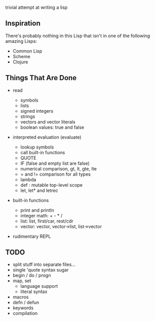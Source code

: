 trivial attempt at writing a lisp

Inspiration
-----------

There's probably nothing in this Lisp that isn't in one of the
following amazing Lisps:

* Common Lisp
* Scheme
* Clojure

Things That Are Done
--------------------
* read
  * symbols
  * lists
  * signed integers
  * strings
  * vectors and vector literals
  * boolean values: true and false

* interpreted evaluation (evaluate)
  * lookup symbols
  * call built-in functions
  * QUOTE
  * IF (false and empty list are false)
  * numerical comparison, gt, lt, gte, lte
  * = and != comparison for all types
  * lambda
  * def : mutable top-level scope
  * let, let\* and letrec

* built-in functions
  * print and println
  * integer math: + - \* /
  * list: list, first/car, rest/cdr
  * vector: vector, vector->list, list->vector

* rudimentary REPL

TODO
----

* split stuff into separate files...
* single 'quote syntax sugar
* begin / do / progn
* map, set
  * language support
  * literal syntax
* macros
* defn / defun
* keywords
* compilation

